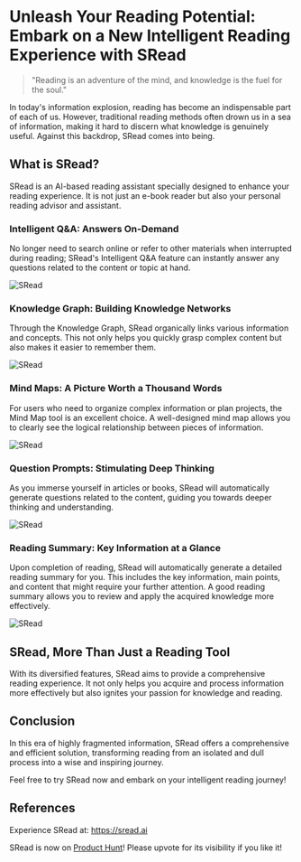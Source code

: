 # Unleash Your Reading Potential: Embark on a New Intelligent Reading Experience with SRead

> "Reading is an adventure of the mind, and knowledge is the fuel for the soul."

In today's information explosion, reading has become an indispensable part of each of us. However, traditional reading methods often drown us in a sea of information, making it hard to discern what knowledge is genuinely useful. Against this backdrop, SRead comes into being.

## What is SRead?

SRead is an AI-based reading assistant specially designed to enhance your reading experience. It is not just an e-book reader but also your personal reading advisor and assistant.

### Intelligent Q&A: Answers On-Demand

No longer need to search online or refer to other materials when interrupted during reading; SRead's Intelligent Q&A feature can instantly answer any questions related to the content or topic at hand.

![SRead](https://sread.ai/img/screenshots/screenshot-1.png?_)

### Knowledge Graph: Building Knowledge Networks

Through the Knowledge Graph, SRead organically links various information and concepts. This not only helps you quickly grasp complex content but also makes it easier to remember them.

![SRead](https://sread.ai/img/screenshots/screenshot-3.png?_)

### Mind Maps: A Picture Worth a Thousand Words

For users who need to organize complex information or plan projects, the Mind Map tool is an excellent choice. A well-designed mind map allows you to clearly see the logical relationship between pieces of information.

![SRead](https://sread.ai/img/screenshots/screenshot-2.png?_)

### Question Prompts: Stimulating Deep Thinking

As you immerse yourself in articles or books, SRead will automatically generate questions related to the content, guiding you towards deeper thinking and understanding.

![SRead](https://sread.ai/img/screenshots/screenshot-4.png?_)

### Reading Summary: Key Information at a Glance

Upon completion of reading, SRead will automatically generate a detailed reading summary for you. This includes the key information, main points, and content that might require your further attention. A good reading summary allows you to review and apply the acquired knowledge more effectively.

![SRead](https://sread.ai/img/screenshots/screenshot-5.png?_)

## SRead, More Than Just a Reading Tool

With its diversified features, SRead aims to provide a comprehensive reading experience. It not only helps you acquire and process information more effectively but also ignites your passion for knowledge and reading.

## Conclusion

In this era of highly fragmented information, SRead offers a comprehensive and efficient solution, transforming reading from an isolated and dull process into a wise and inspiring journey.

Feel free to try SRead now and embark on your intelligent reading journey!

## References

Experience SRead at: https://sread.ai

SRead is now on [Product Hunt](https://www.producthunt.com/posts/sread)! Please upvote for its visibility if you like it!
